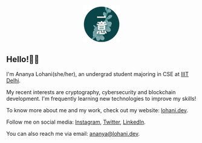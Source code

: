 <p align='center'>
  <a href="https://ananyalohani.me">
    <img src="ichii.png" alt="ichii" height="100"/>
  </a>
</p>

## Hello!✌🏽

I'm Ananya Lohani(she/her), an undergrad student majoring in CSE at [IIIT Delhi](https://iiitd.ac.in).

My recent interests are cryptography, cybersecurity and blockchain development. I'm frequently learning new technologies to improve my skills!

To know more about me and my work, check out my website: [lohani.dev](https://lohani.dev).

Follow me on social media: [Instagram](https://www.instagram.com/ananyalohani_), [Twitter](https://twitter.com/ananyalohani_/), [LinkedIn](https://linkedin.com/in/ananyalohani/).

You can also reach me via email: [ananya@lohani.dev](mailto:ananya@lohani.dev).
